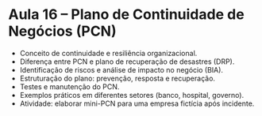 # Aula 16 – Plano de Continuidade de Negócios (PCN)

* Conceito de continuidade e resiliência organizacional.
* Diferença entre PCN e plano de recuperação de desastres (DRP).
* Identificação de riscos e análise de impacto no negócio (BIA).
* Estruturação do plano: prevenção, resposta e recuperação.
* Testes e manutenção do PCN.
* Exemplos práticos em diferentes setores (banco, hospital, governo).
* Atividade: elaborar mini-PCN para uma empresa fictícia após incidente.